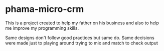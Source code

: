 # phama-micro-crm

This is a project created to help my father on his business and also to help me improve my programming skills.

Same designs don't follow good practices but same do. Same decisions were made just to playing around trying to mix and match to check output
